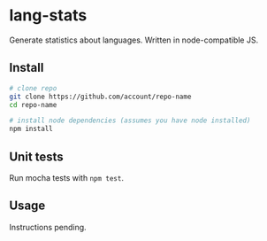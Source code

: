 # lang-stats

Generate statistics about languages. Written in node-compatible JS.

## Install

```bash
# clone repo
git clone https://github.com/account/repo-name
cd repo-name

# install node dependencies (assumes you have node installed)
npm install
```

## Unit tests

Run mocha tests with `npm test`.

## Usage

Instructions pending.
